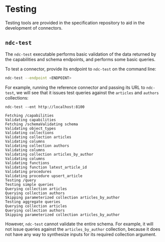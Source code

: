 # Testing

Testing tools are provided in the specification repository to aid in the development of connectors.

## `ndc-test`

The `ndc-test` executable performs basic validation of the data returned by the capabilities and schema endpoints, and performs some basic queries.

To test a connector, provide its endpoint to `ndc-test` on the command line:

```sh
ndc-test --endpoint <ENDPOINT>
```

For example, running the reference connector and passing its URL to `ndc-test`, we will see that it issues test queries against the `articles` and `authors` collections:

```text
ndc-test --ent http://localhost:8100

Fetching /capabilities
Validating capabilities
Fetching /schemaValidating schema
Validating object_types
Validating collections
Validating collection articles
Validating columns
Validating collection authors
Validating columns
Validating collection articles_by_author
Validating columns
Validating functions
Validating function latest_article_id
Validating procedures
Validating procedure upsert_article
Testing /query
Testing simple queries
Querying collection articles
Querying collection authors
Skipping parameterized collection articles_by_author
Testing aggregate queries
Querying collection articles
Querying collection authors
Skipping parameterized collection articles_by_author
```

However, `ndc-test` cannot validate the entire schema. For example, it will not issue queries against the `articles_by_author` collection, because it does not have any way to synthesize inputs for its required collection argument.